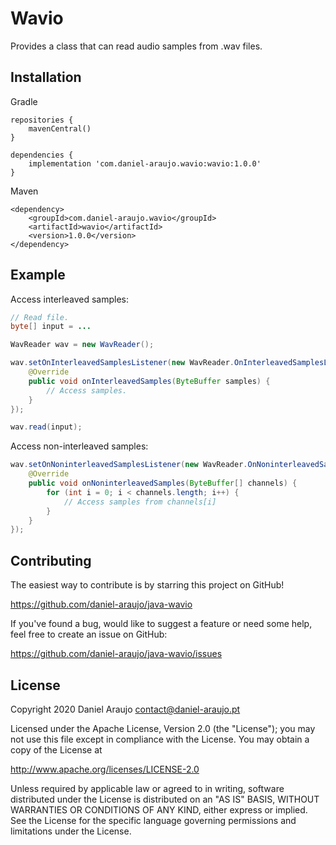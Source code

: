 # Wavio

Provides a class that can read audio samples from .wav files.


## Installation

Gradle

```
repositories {
    mavenCentral()
}

dependencies {
    implementation 'com.daniel-araujo.wavio:wavio:1.0.0'
}
```

Maven

```
<dependency>
    <groupId>com.daniel-araujo.wavio</groupId>
    <artifactId>wavio</artifactId>
    <version>1.0.0</version>
</dependency>
```


## Example

Access interleaved samples:

```java
// Read file.
byte[] input = ...

WavReader wav = new WavReader();

wav.setOnInterleavedSamplesListener(new WavReader.OnInterleavedSamplesListener() {
    @Override
    public void onInterleavedSamples(ByteBuffer samples) {
        // Access samples.
    }
});

wav.read(input);
```

Access non-interleaved samples:

```java
wav.setOnNoninterleavedSamplesListener(new WavReader.OnNoninterleavedSamplesListener() {
    @Override
    public void onNoninterleavedSamples(ByteBuffer[] channels) {
        for (int i = 0; i < channels.length; i++) {
            // Access samples from channels[i]
        }
    }
});
```


## Contributing

The easiest way to contribute is by starring this project on GitHub!

https://github.com/daniel-araujo/java-wavio

If you've found a bug, would like to suggest a feature or need some help, feel free to create an issue on GitHub:

https://github.com/daniel-araujo/java-wavio/issues


## License

Copyright 2020 Daniel Araujo <contact@daniel-araujo.pt>

Licensed under the Apache License, Version 2.0 (the "License");
you may not use this file except in compliance with the License.
You may obtain a copy of the License at

   http://www.apache.org/licenses/LICENSE-2.0

Unless required by applicable law or agreed to in writing, software
distributed under the License is distributed on an "AS IS" BASIS,
WITHOUT WARRANTIES OR CONDITIONS OF ANY KIND, either express or implied.
See the License for the specific language governing permissions and
limitations under the License.
